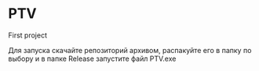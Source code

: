 # PTV
First project

Для запуска скачайте репозиторий архивом, распакуйте его в папку по выбору и в папке Release запустите файл PTV.exe
